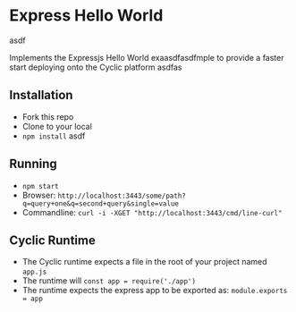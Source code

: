 # Express Hello World

asdf

Implements the Expressjs Hello World exaasdfasdfmple to provide a faster start deploying onto the Cyclic platform
asdfas
## Installation

- Fork this repo
- Clone to your local
- `npm install`
asdf
## Running

- `npm start`
- Browser: `http://localhost:3443/some/path?q=query+one&q=second+query&single=value`
- Commandline: `curl -i -XGET "http://localhost:3443/cmd/line-curl"`

## Cyclic Runtime

- The Cyclic runtime expects a file in the root of your project named `app.js`
- The runtime will `const app = require('./app')`
- The runtime expects the express app to be exported as: `module.exports = app`
